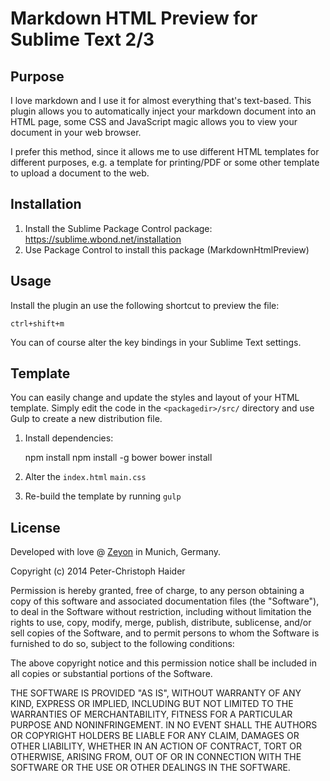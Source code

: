 Markdown HTML Preview for Sublime Text 2/3
==========================================

Purpose
-------

I love markdown and I use it for almost everything that's text-based. This plugin allows you
to automatically inject your markdown document into an HTML page, some CSS and JavaScript
magic allows you to view your document in your web browser.

I prefer this method, since it allows me to use different HTML templates for different purposes,
e.g. a template for printing/PDF or some other template to upload a document to the web.


Installation
------------

1. Install the Sublime Package Control package: <https://sublime.wbond.net/installation>
2. Use Package Control to install this package (MarkdownHtmlPreview)


Usage
-----

Install the plugin an use the following shortcut to preview the file:

	ctrl+shift+m

You can of course alter the key bindings in your Sublime Text settings.


Template
--------

You can easily change and update the styles and layout of your HTML template.
Simply edit the code in the `<packagedir>/src/` directory and use Gulp to
create a new distribution file.

1. Install dependencies:

	<install node.js>
	npm install
	npm install -g bower
	bower install

2. Alter the `index.html` `main.css`

3. Re-build the template by running `gulp`


License
-------

Developed with love @ [Zeyon](http://www.zeyos.com) in Munich, Germany.

Copyright (c) 2014 Peter-Christoph Haider

Permission is hereby granted, free of charge, to any person obtaining a copy
of this software and associated documentation files (the "Software"), to deal
in the Software without restriction, including without limitation the rights
to use, copy, modify, merge, publish, distribute, sublicense, and/or sell
copies of the Software, and to permit persons to whom the Software is
furnished to do so, subject to the following conditions:

The above copyright notice and this permission notice shall be included in
all copies or substantial portions of the Software.

THE SOFTWARE IS PROVIDED "AS IS", WITHOUT WARRANTY OF ANY KIND, EXPRESS OR
IMPLIED, INCLUDING BUT NOT LIMITED TO THE WARRANTIES OF MERCHANTABILITY,
FITNESS FOR A PARTICULAR PURPOSE AND NONINFRINGEMENT. IN NO EVENT SHALL THE
AUTHORS OR COPYRIGHT HOLDERS BE LIABLE FOR ANY CLAIM, DAMAGES OR OTHER
LIABILITY, WHETHER IN AN ACTION OF CONTRACT, TORT OR OTHERWISE, ARISING FROM,
OUT OF OR IN CONNECTION WITH THE SOFTWARE OR THE USE OR OTHER DEALINGS IN
THE SOFTWARE.
